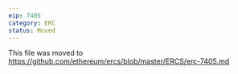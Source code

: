 ```yaml
---
eip: 7405
category: ERC
status: Moved
---
```


This file was moved to https://github.com/ethereum/ercs/blob/master/ERCS/erc-7405.md
